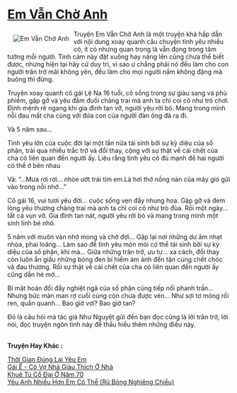<a href="https://utruyen.com/truyen/em-van-cho-anh/20348/" title="Em Vẫn Chờ Anh"><h1>Em Vẫn Chờ Anh</h1></a><div style="display:table"><img align="right" style="float: left; padding: 10px;" src="https://utruyen.com/images/story/200x260/em-van-cho-anh.jpg" alt="Em Vẫn Chờ Anh">Truyện Em Vẫn Chờ Anh là một truyện khá hấp dẫn với nội dung xoay quanh câu chuyện tình yêu nhiều có, ít có nhưng quan trọng là vẫn đọng trong tâm tưởng mỗi người. Tình cảm này đặt xuống hay nâng lên cũng chưa thể biết được, nhưng hiện tại hãy cứ duy trì, vì sao ư chẳng phải nó đều làm cho con người trăn trở mãi không yên, đều làm cho mọi người nắm không đặng mà buông thì đừng.<p></p>Truyện xoay quanh cô gái Lệ Na 16 tuổi, cô sống trong sự giàu sang và phù phiếm, gặp gỡ và yêu đắm đuối chàng trai mà anh ta chỉ coi cô như trò chơi. Định mệnh rẽ ngang khi gia đình tan vỡ, người yêu rời bỏ. Mang trong mình nỗi đau mất cha cùng với đứa con của người đàn ông đã ra đi.<p></p>Và 5 năm sau…<p></p>Tình yêu lớn của cuộc đời lại một lần nữa tái sinh bởi sự kỳ diệu của số phận, trải qua nhiều trắc trở và đổi thay, cộng với sự thật về cái chết của cha có liên quan đến người ấy. Liệu rằng tình yêu có đủ mạnh để hai người có thể ở bên nhau<p></p>Và: “...Mưa rơi rơi... nhòe ướt trái tim em.Là hơi thở nồng nàn của mây gió gửi vào trong nỗi nhớ...”<p></p>Cô gái 16, vui tươi yêu đời… cuộc sống vẹn đầy nhung hoa. Gặp gỡ và đem lòng yêu thương chàng trai mà anh ta chỉ coi cô như trò đùa. Rồi một ngày… tất cả vụn vỡ. Gia đình tan nát, người yêu rời bỏ và mang trong mình một sinh linh bé nhỏ.<p></p>5 năm với muôn vàn nhớ mong và chờ đợi... Gặp lại nơi những dư âm nhạt nhòa, phai loãng... Làm sao để tình yêu mòn mỏi có thể tái sinh bởi sự kỳ diệu của số phận, khi mà... Giữa những trăn trở, ưu tư… xa cách, đổi thay còn luôn ẩn giấu những bóng đen bí hiểm ám ảnh đến tận cùng chết chóc và đau thương. Rồi sự thật về cái chết của cha có liên quan đến người ấy cũng dần hé mở…<p></p>Bí mật hoán đổi đầy nghiệt ngã của số phận cũng tiếp nối phanh trần... Nhưng bức màn man rợ cuối cùng còn chưa được vén... Như sợi tơ mỏng rối ren, quẩn quanh... Bao giờ vơi? Bao giờ tan?<p></p>Đó là câu hỏi mà tác giả Như Nguyệt gửi đến bạn đọc cũng là lời trăn trở, lời nói, đọc truyện ngôn tình này để thấu hiểu thêm những điều này.</div><p><br><b>Truyện Hay Khác :</b></p><a href="https://utruyen.com/truyen/thoi-gian-dung-lai-yeu-em/20368/" alt="Thời Gian Đúng Lại Yêu Em">Thời Gian Đúng Lại Yêu Em</a><br/><a href="https://github.com/quanluxury/ngontinhhot/tree/master/truyenhay/18371/" alt="Gái Ế - Cô Vợ Nhà Giàu Thích Ở Nhà">Gái Ế - Cô Vợ Nhà Giàu Thích Ở Nhà</a><br/><a href="https://github.com/quanluxury/ngontinhhot/tree/master/truyenhay/18956/" alt="Khuê Tú Cổ Đại Ở Năm 70">Khuê Tú Cổ Đại Ở Năm 70</a><br/><a href="https://github.com/quanluxury/ngontinhhot/tree/master/truyenhay/19025/" alt="Yêu Anh Nhiều Hơn Em Có Thể (Rũ Bóng Nghiêng Chiều)">Yêu Anh Nhiều Hơn Em Có Thể (Rũ Bóng Nghiêng Chiều)</a><br/>